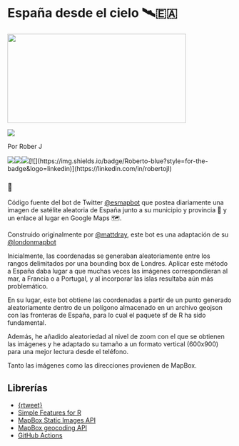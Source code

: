 # España desde el cielo 🛰️🇪🇦

<img src="https://i.imgur.com/OiC71jl.png" width="400" height="200" text-align: center></div>

[![](https://img.shields.io/badge/SIgue_a_@esmapbot-white?style=for-the-badge&labelColor=blue&logo=Twitter&logoColor=white)](https://twitter.com/esmapbot)

Por Rober J

[![](https://img.shields.io/badge/Portfolio-black?style=for-the-badge&logo=github)](https://roberer.github.io)[![](https://img.shields.io/badge/Portfolio?style=for-the-badge&logo=github)](https://roberer.github.io)[![](https://img.shields.io/badge/@roberer_-white?style=for-the-badge&labelColor=blue&logo=Twitter&logoColor=white)](https://twitter.com/roberer_)[![](https://img.shields.io/badge/Roberto-blue?style=for-the-badge&logo=linkedin)](https://linkedin.com/in/robertojl)

### 🤖

Código fuente del bot de Twitter [@esmapbot](https://www.twitter.com/esmapbot) que postea diariamente una imagen de satélite aleatoria de España junto a su municipio y provincia 📍 y un enlace al lugar en Google Maps 🗺.

Construido originalmente por [@mattdray](https://twitter.com/mattdray), este bot es una adaptación de su [@londonmapbot](https://twitter.com/londonmapbot)

Inicialmente, las coordenadas se generaban aleatoriamente entre los rangos delimitados por una bounding box de Londres. Aplicar este método a España daba lugar a que muchas veces las imágenes correspondieran al mar, a Francia o a Portugal, y al incorporar las islas resultaba aún más problemático.

En su lugar, este bot obtiene las coordenadas a partir de un punto generado aleatoriamente dentro de un polígono almacenado en un archivo geojson con las fronteras de España, para lo cual el paquete sf de R ha sido fundamental.

Además, he añadido aleatoriedad al nivel de zoom con el que se obtienen las imágenes y he adaptado su tamaño a un formato vertical (600x900) para una mejor lectura desde el teléfono.

Tanto las imágenes como las direcciones provienen de MapBox.


## Librerías 

* [{rtweet}](https://docs.ropensci.org/rtweet/)
* [Simple Features for R](https://github.com/r-spatial/sf/)
* [MapBox Static Images API](https://docs.mapbox.com/api/maps/static-images/)
* [MapBox geocoding API](https://docs.mapbox.com/help/glossary/geocoding-api/)
* [GitHub Actions](https://docs.github.com/en/actions) 


